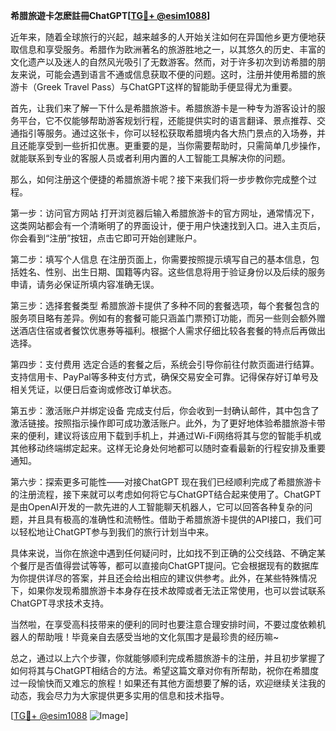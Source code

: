 **希腊旅遊卡怎麽註冊ChatGPT[[TG💪+ @esim1088](https://t.me/s/esim1088)]**

近年来，随着全球旅行的兴起，越来越多的人开始关注如何在异国他乡更方便地获取信息和享受服务。希腊作为欧洲著名的旅游胜地之一，以其悠久的历史、丰富的文化遗产以及迷人的自然风光吸引了无数游客。然而，对于许多初次到访希腊的朋友来说，可能会遇到语言不通或信息获取不便的问题。这时，注册并使用希腊的旅游卡（Greek Travel Pass）与ChatGPT这样的智能助手便显得尤为重要。

首先，让我们来了解一下什么是希腊旅游卡。希腊旅游卡是一种专为游客设计的服务平台，它不仅能够帮助游客规划行程，还能提供实时的语言翻译、景点推荐、交通指引等服务。通过这张卡，你可以轻松获取希腊境内各大热门景点的入场券，并且还能享受到一些折扣优惠。更重要的是，当你需要帮助时，只需简单几步操作，就能联系到专业的客服人员或者利用内置的人工智能工具解决你的问题。

那么，如何注册这个便捷的希腊旅游卡呢？接下来我们将一步步教你完成整个过程。

第一步：访问官方网站
打开浏览器后输入希腊旅游卡的官方网址，通常情况下，这类网站都会有一个清晰明了的界面设计，便于用户快速找到入口。进入主页后，你会看到“注册”按钮，点击它即可开始创建账户。

第二步：填写个人信息
在注册页面上，你需要按照提示填写自己的基本信息，包括姓名、性别、出生日期、国籍等内容。这些信息将用于验证身份以及后续的服务申请，请务必保证所填内容准确无误。

第三步：选择套餐类型
希腊旅游卡提供了多种不同的套餐选项，每个套餐包含的服务项目略有差异。例如有的套餐可能只涵盖门票预订功能，而另一些则会额外赠送酒店住宿或者餐饮优惠券等福利。根据个人需求仔细比较各套餐的特点后再做出选择。

第四步：支付费用
选定合适的套餐之后，系统会引导你前往付款页面进行结算。支持信用卡、PayPal等多种支付方式，确保交易安全可靠。记得保存好订单号及相关凭证，以便日后查询或修改订单状态。

第五步：激活账户并绑定设备
完成支付后，你会收到一封确认邮件，其中包含了激活链接。按照指示操作即可成功激活账户。此外，为了更好地体验希腊旅游卡带来的便利，建议将该应用下载到手机上，并通过Wi-Fi网络将其与您的智能手机或其他移动终端绑定起来。这样无论身处何地都可以随时查看最新的行程安排及重要通知。

第六步：探索更多可能性——对接ChatGPT
现在我们已经顺利完成了希腊旅游卡的注册流程，接下来就可以考虑如何将它与ChatGPT结合起来使用了。ChatGPT是由OpenAI开发的一款先进的人工智能聊天机器人，它可以回答各种复杂的问题，并且具有极高的准确性和流畅性。借助于希腊旅游卡提供的API接口，我们可以轻松地让ChatGPT参与到我们的旅行计划当中来。

具体来说，当你在旅途中遇到任何疑问时，比如找不到正确的公交线路、不确定某个餐厅是否值得尝试等等，都可以直接向ChatGPT提问。它会根据现有的数据库为你提供详尽的答案，并且还会给出相应的建议供参考。此外，在某些特殊情况下，如果你发现希腊旅游卡本身存在技术故障或者无法正常使用，也可以尝试联系ChatGPT寻求技术支持。

当然啦，在享受高科技带来的便利的同时也要注意合理安排时间，不要过度依赖机器人的帮助哦！毕竟亲自去感受当地的文化氛围才是最珍贵的经历嘛~

总之，通过以上六个步骤，你就能够顺利完成希腊旅游卡的注册，并且初步掌握了如何将其与ChatGPT相结合的方法。希望这篇文章对你有所帮助，祝你在希腊度过一段愉快而又难忘的旅程！如果还有其他方面想要了解的话，欢迎继续关注我的动态，我会尽力为大家提供更多实用的信息和技术指导。

[[TG💪+ @esim1088](https://t.me/s/esim1088) ![Image](https://i.postimg.cc/4NQfJmqS/Snipaste-2025-05-13-00-14-12.png)]